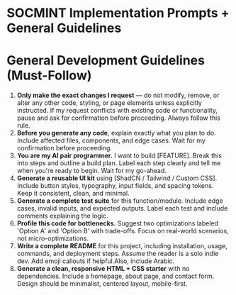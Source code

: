 # SOCMINT Implementation Prompts + General Guidelines

# General Development Guidelines (Must-Follow)

1. **Only make the exact changes I request** — do not modify, remove, or alter any other code, styling, or page elements unless explicitly instructed. If my request conflicts with existing code or functionality, pause and ask for confirmation before proceeding. Always follow this rule.
2. **Before you generate any code**, explain exactly what you plan to do. Include affected files, components, and edge cases. Wait for my confirmation before proceeding.
3. **You are my AI pair programmer.** I want to build [FEATURE]. Break this into steps and outline a build plan. Label each step clearly and tell me when you're ready to begin. Wait for my go-ahead.
4. **Generate a reusable UI kit** using [ShadCN / Tailwind / Custom CSS]. Include button styles, typography, input fields, and spacing tokens. Keep it consistent, clean, and minimal.
5. **Generate a complete test suite** for this function/module. Include edge cases, invalid inputs, and expected outputs. Label each test and include comments explaining the logic.
6. **Profile this code for bottlenecks.** Suggest two optimizations labeled 'Option A' and 'Option B' with trade-offs. Focus on real-world scenarios, not micro-optimizations.
7. **Write a complete README** for this project, including installation, usage, commands, and deployment steps. Assume the reader is a solo indie dev. Add emoji callouts if helpful.Also, include Arabic.
8. **Generate a clean, responsive HTML + CSS starter** with no dependencies. Include a homepage, about page, and contact form. Design should be minimalist, centered layout, mobile-first.